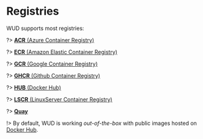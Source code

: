 # Registries

WUD supports most registries:

?> [**ACR** (Azure Container Registry)](configuration/registries/acr/)

?> [**ECR** (Amazon Elastic Container Registry)](configuration/registries/ecr/)

?> [**GCR** (Google Container Registry)](configuration/registries/gcr/)

?> [**GHCR** (Github Container Registry)](configuration/registries/ghcr/)

?> [**HUB** (Docker Hub)](configuration/registries/hub/)

?> [**LSCR** (LinuxServer Container Registry)](configuration/registries/lscr/)

?> [**Quay**](configuration/registries/quay/)

!> By default, WUD is working _out-of-the-box_ with public images hosted on [Docker Hub](https://hub.docker.com/).